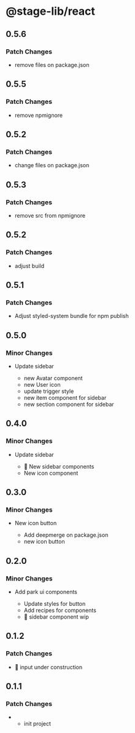 # @stage-lib/react

## 0.5.6

### Patch Changes

- remove files on package.json

## 0.5.5

### Patch Changes

- remove npmignore

## 0.5.2

### Patch Changes

- change files on package.json

## 0.5.3

### Patch Changes

- remove src from npmignore

## 0.5.2

### Patch Changes

- adjust build

## 0.5.1

### Patch Changes

- Adjust styled-system bundle for npm publish

## 0.5.0

### Minor Changes

- Update sidebar

  - new Avatar component
  - new User icon
  - update trigger style
  - new item component for sidebar
  - new section component for sidebar

## 0.4.0

### Minor Changes

- Update sidebar

  - 🚧 New sidebar components
  - New icon component

## 0.3.0

### Minor Changes

- New icon button

  - Add deepmerge on package.json
  - new icon button

## 0.2.0

### Minor Changes

- Add park ui components

  - Update styles for button
  - Add recipes for components
  - 🚧 sidebar component wip

## 0.1.2

### Patch Changes

- 🚧 input under construction

## 0.1.1

### Patch Changes

- - init project
